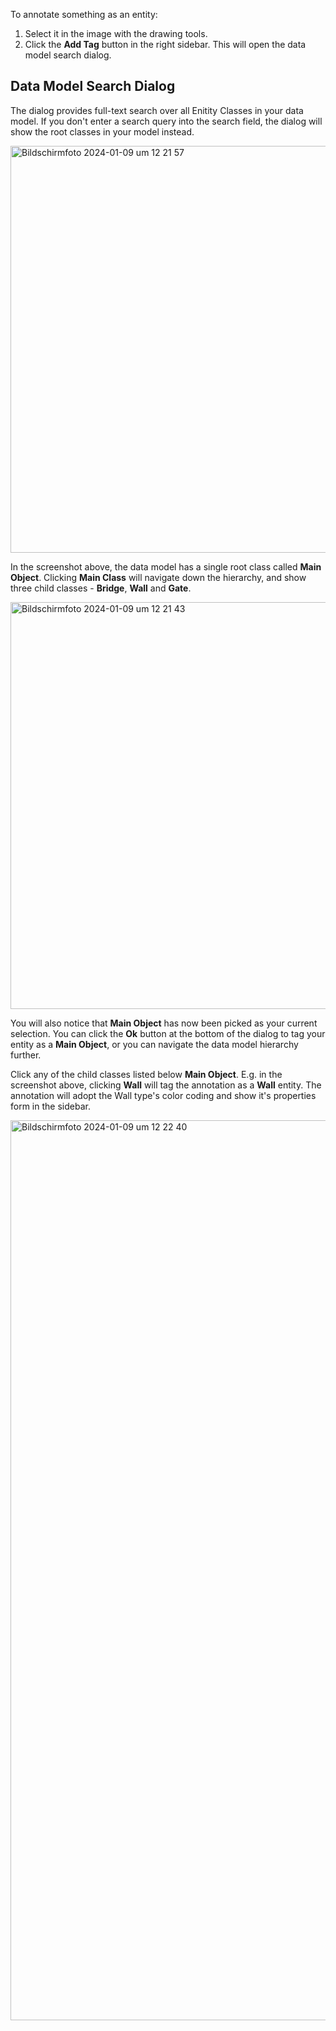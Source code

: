 To annotate something as an entity:

1. Select it in the image with the drawing tools.
2. Click the __Add Tag__ button in the right sidebar. This will open the data model search dialog.

## Data Model Search Dialog

The dialog provides full-text search over all Enitity Classes in your data model. If you don't enter a search
query into the search field, the dialog will show the root classes in your model instead. 

<img width="651" alt="Bildschirmfoto 2024-01-09 um 12 21 57" src="https://github.com/rsimon/immarkus/assets/470971/16c52991-3c11-47af-b63d-10c26832e58d">


In the screenshot above, the data model has a single root class called __Main Object__. Clicking __Main Class__ will navigate down the hierarchy, and show three child classes - __Bridge__, __Wall__ and __Gate__. 

<img width="651" alt="Bildschirmfoto 2024-01-09 um 12 21 43" src="https://github.com/rsimon/immarkus/assets/470971/b79678b0-c647-4f6d-b55c-1acfdd59fba2">

You will also notice that __Main Object__ has now been picked as your current selection. You can click the __Ok__ button at the bottom of the dialog to tag your entity as a __Main Object__, or you can navigate the data model hierarchy further.

Click any of the child classes listed below __Main Object__. E.g. in the screenshot above, clicking __Wall__ will tag the annotation as a __Wall__ entity. The annotation will adopt the Wall type's color coding and show it's properties form in the sidebar.

<img width="1440" alt="Bildschirmfoto 2024-01-09 um 12 22 40" src="https://github.com/rsimon/immarkus/assets/470971/847a66cd-8a6d-4951-a595-ef41b2115441">

